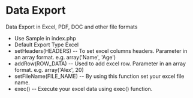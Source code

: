 # Data Export
Data Export in Excel, PDF, DOC and other file formats

* Use Sample in index.php
* Default Export Type Excel
* setHeaders(HEADERS) -- To set excel columns headers. Parameter in an array format. e.g. array('Name', 'Age')
* addRow(ROW_DATA) -- Used to add excel row. Parameter in an array format. e.g. array('Alex', 20)
* setFileName(FILE_NAME) -- By using this function set your excel file name.
* exec() --  Execute your excel data using exec() function.